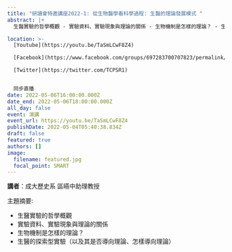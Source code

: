 ```yaml
---
title: "研讀會特邀講座2022-1: 從生物醫學看科學過程: 生醫的理論發展模式 "
abstract: |+
  生醫實驗的哲學概觀 - 實驗資料、實驗現象與理論的關係 - 生物機制是怎樣的理論？ - 生醫的探索型實驗（以及其是否導向理論、怎樣導向理論）

location: >-
  [Youtube](https://youtu.be/TaSmLCwF8Z4)

  [Facebook](https://www.facebook.com/groups/697283700707823/permalink/1405072443262275/)

  [Twitter](https://twitter.com/TCPSR1)


  同步直播
date: 2022-05-06T16:00:00.000Z
date_end: 2022-05-06T18:00:00.000Z
all_day: false
event: 演講
event_url: https://youtu.be/TaSmLCwF8Z4
publishDate: 2022-05-04T05:40:38.834Z
draft: false
featured: true
authors: []
image:
  filename: featured.jpg
  focal_point: SMART
---
```

**講者**：成大歷史系 區曣中助理教授

主題摘要: 

* 生醫實驗的哲學概觀
* 實驗資料、實驗現象與理論的關係
* 生物機制是怎樣的理論？
* 生醫的探索型實驗（以及其是否導向理論、怎樣導向理論）